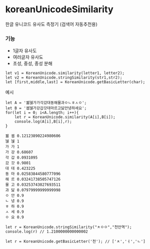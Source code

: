 # koreanUnicodeSimilarity
한글 유니코드 유사도 측정기 (검색어 자동추천용)
### 기능

- 1글자 유사도
- 여러글자 유사도
- 초성, 중성, 종성 분해

```
let v1 = KoreanUnicode.similarity(letter1, letter2);
let v2 = KoreanUnicode.stringSimilarity(str1,str2);
let [first,middle,last] = KoreanUnicode.getBasicLetter(char);
```
예시
```
let A = '궯뛙가가각갔대동해물과ㅇㄴㅎㅅㅇ';
let B = '궵뛙가강갑갓데마르고닳안녕하세요';
for(let i = 0; i<A.length; i++){
    let r = KoreanUnicode.similarity(A[i],B[i]);
    console.log(A[i],B[i],r);    
}

궯 궵 0.12123890224980606
뛙 뛙 1
가 가 1
가 강 0.68607
각 갑 0.0931095
갔 갓 0.9801
대 데 0.423225
동 마 0.02583844580777096
해 르 0.03241738505747126
물 고 0.03253743027693511
과 닳 0.07979999999999998
ㅇ 안 0.9
ㄴ 녕 0.9
ㅎ 하 0.9
ㅅ 세 0.9
ㅇ 요 0.9
```

```
let r = KoreanUnicode.stringSimilarity("ㅊㅇㅇ","천안역");
console.log(r) // 1.2100000000000002
```

```
let r = KoreanUnicode.getBasicLetter('천'); // ['ㅊ','ㅓ','ㄴ']
```


